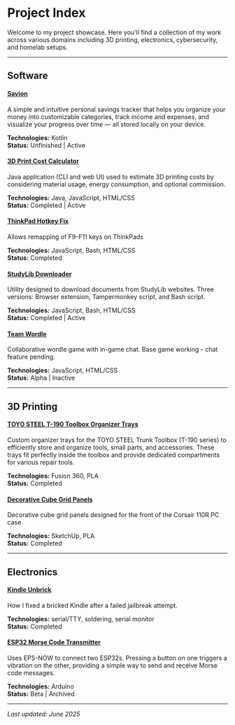 # Project Index

Welcome to my project showcase. Here you'll find a collection of my work across various domains including 3D printing, electronics, cybersecurity, and homelab setups.

---

## Software

#### [Savion](/projects/savion)

A simple and intuitive personal savings tracker that helps you organize your money into customizable categories, track income and expenses, and visualize your progress over time — all stored locally on your device.

**Technologies:** Kotlin  
**Status:** Unfinished | Active

#### [3D Print Cost Calculator](/projects/3dpcc)

Java application (CLI and web UI) used to estimate 3D printing costs by considering material usage, energy consumption, and optional commission.

**Technologies:** Java, JavaScript, HTML/CSS  
**Status:** Completed | Active

#### [ThinkPad Hotkey Fix](/projects/tp-hk)

Allows remapping of F9-F11 keys on ThinkPads

**Technologies:** JavaScript, Bash, HTML/CSS  
**Status:** Completed

#### [StudyLib Downloader](/projects/sl-down)

Utility designed to download documents from StudyLib websites. 
Three versions: Browser extension, Tampermonkey script, and Bash script.

**Technologies:** JavaScript, Bash, HTML/CSS  
**Status:** Completed | Active

#### [Team Wordle](/projects/team-wordle)

Collaborative wordle game with in-game chat.
Base game working - chat feature pending.

**Technologies:** JavaScript, HTML/CSS  
**Status:** Alpha | Inactive

---

## 3D Printing

#### [TOYO STEEL T-190 Toolbox Organizer Trays](https://www.printables.com/model/1193917-toyo-steel-t-190-toolbox-organizer-trays-wowstick)

Custom organizer trays for the TOYO STEEL Trunk Toolbox (T-190 series) to efficiently store and organize tools, small parts, and accessories. These trays fit perfectly inside the toolbox and provide dedicated compartments for various repair tools.

**Technologies:** Fusion 360, PLA  
**Status:** Completed

#### [Decorative Cube Grid Panels](https://www.printables.com/model/1087884-decorative-cube-grid-panels)

Decorative cube grid panels designed for the front of the Corsair 110R PC case.

**Technologies:** SketchUp, PLA  
**Status:** Completed

---

## Electronics

#### [Kindle Unbrick](/projects/kindle-unbrick)

How I fixed a bricked Kindle after a failed jailbreak attempt.

**Technologies:** serial/TTY, soldering, serial monitor  
**Status:** Completed

#### [ESP32 Morse Code Transmitter](/projects/esp32-morse)

Uses EPS-NOW to connect two ESP32s. Pressing a button on one triggers a vibration on the other, providing a simple way to send and receive Morse code messages.

**Technologies:** Arduino  
**Status:** Beta | Archived

---

*Last updated: June 2025*
